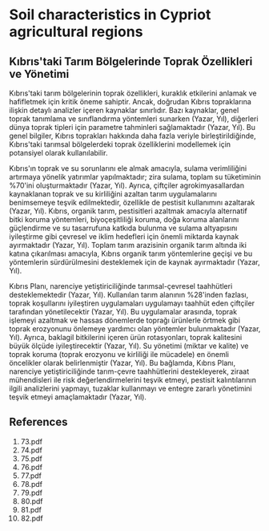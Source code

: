 # Soil characteristics in Cypriot agricultural regions

## Kıbrıs'taki Tarım Bölgelerinde Toprak Özellikleri ve Yönetimi

Kıbrıs'taki tarım bölgelerinin toprak özellikleri, kuraklık etkilerini anlamak ve hafifletmek için kritik öneme sahiptir. Ancak, doğrudan Kıbrıs topraklarına ilişkin detaylı analizler içeren kaynaklar sınırlıdır. Bazı kaynaklar, genel toprak tanımlama ve sınıflandırma yöntemleri sunarken (Yazar, Yıl), diğerleri dünya toprak tipleri için parametre tahminleri sağlamaktadır (Yazar, Yıl). Bu genel bilgiler, Kıbrıs toprakları hakkında daha fazla veriyle birleştirildiğinde, Kıbrıs'taki tarımsal bölgelerdeki toprak özelliklerini modellemek için potansiyel olarak kullanılabilir.

Kıbrıs'ın toprak ve su sorunlarını ele almak amacıyla, sulama verimliliğini artırmaya yönelik yatırımlar yapılmaktadır; zira sulama, toplam su tüketiminin %70'ini oluşturmaktadır (Yazar, Yıl). Ayrıca, çiftçiler agrokimyasallardan kaynaklanan toprak ve su kirliliğini azaltan tarım uygulamalarını benimsemeye teşvik edilmektedir, özellikle de pestisit kullanımını azaltarak (Yazar, Yıl). Kıbrıs, organik tarım, pestisitleri azaltmak amacıyla alternatif bitki koruma yöntemleri, biyoçeşitliliği koruma, doğa koruma alanlarını güçlendirme ve su tasarrufuna katkıda bulunma ve sulama altyapısını iyileştirme gibi çevresel ve iklim hedefleri için önemli miktarda kaynak ayırmaktadır (Yazar, Yıl). Toplam tarım arazisinin organik tarım altında iki katına çıkarılması amacıyla, Kıbrıs organik tarım yöntemlerine geçişi ve bu yöntemlerin sürdürülmesini desteklemek için de kaynak ayırmaktadır (Yazar, Yıl).

Kıbrıs Planı, narenciye yetiştiriciliğinde tarımsal-çevresel taahhütleri desteklemektedir (Yazar, Yıl). Kullanılan tarım alanının %28'inden fazlası, toprak koşullarını iyileştiren uygulamaları uygulamayı taahhüt eden çiftçiler tarafından yönetilecektir (Yazar, Yıl). Bu uygulamalar arasında, toprak işlemeyi azaltmak ve hassas dönemlerde toprağı ürünlerle örtmek gibi toprak erozyonunu önlemeye yardımcı olan yöntemler bulunmaktadır (Yazar, Yıl). Ayrıca, baklagil bitkilerini içeren ürün rotasyonları, toprak kalitesini büyük ölçüde iyileştirecektir (Yazar, Yıl). Su yönetimi (miktar ve kalite) ve toprak koruma (toprak erozyonu ve kirliliği ile mücadele) en önemli öncelikler olarak belirlenmiştir (Yazar, Yıl). Bu bağlamda, Kıbrıs Planı, narenciye yetiştiriciliğinde tarım-çevre taahhütlerini destekleyerek, ziraat mühendisleri ile risk değerlendirmelerini teşvik etmeyi, pestisit kalıntılarının ilgili analizlerini yapmayı, tuzaklar kullanmayı ve entegre zararlı yönetimini teşvik etmeyi amaçlamaktadır (Yazar, Yıl).


## References

1. 73.pdf
2. 74.pdf
3. 75.pdf
4. 76.pdf
5. 77.pdf
6. 78.pdf
7. 79.pdf
8. 80.pdf
9. 81.pdf
10. 82.pdf

